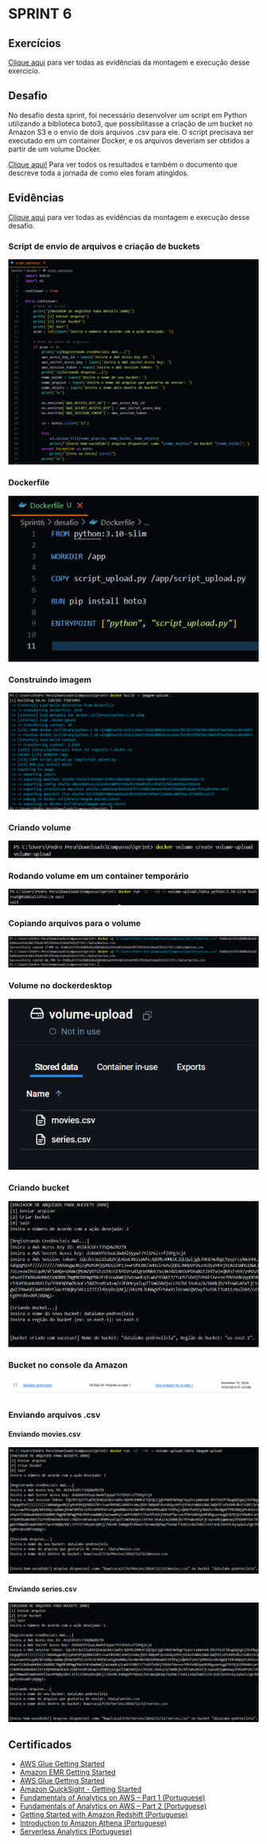 # SPRINT 6

## Exercícios
[Clique aqui](evidencias/exercicio) para ver todas as evidências da montagem e execução desse exercicio.

## Desafio
No desafio desta sprint, foi necessário desenvolver um script em Python utilizando a biblioteca boto3, que possibilitasse a criação de um bucket no Amazon S3 e o envio de dois arquivos .csv para ele. O script precisava ser executado em um container Docker, e os arquivos deveriam ser obtidos a partir de um volume Docker.

[Clique aqui!](desafio) Para ver todos os resultados e também o documento que descreve toda a jornada de como eles foram atingidos.

## Evidências
[Clique aqui](evidencias) para ver todas as evidências da montagem e execução desse desafio.

### Script de envio de arquivos e criação de buckets
![Script de envio de arquivos e criação de buckets](evidencias/desafio/script_envio.png)

### Dockerfile
![Dockerfile](evidencias/desafio/dockerfile.png)

### Construindo imagem
![Construindo imagem](evidencias/desafio/construindo_imagem.png)

### Criando volume
![Criando volume](evidencias/desafio/criando_volume.png)

### Rodando volume em um container temporário
![Rodando volume em um container temporário](evidencias/desafio/abrindo_e_fechando_volume.png)

### Copiando arquivos para o volume
![Copiando arquivos para o volume](evidencias/desafio/copiando_arquivos_para_volume.png)

### Volume no dockerdesktop
![Volume no docker desktop](evidencias/desafio/volume_dockerdesktop.png)

### Criando bucket
![Criando bucket](evidencias/desafio/criando_bucket.png)

### Bucket no console da Amazon
![Bucket no console da Amazon](evidencias/desafio/bucket_s3.png)

### Enviando arquivos .csv

#### Enviando movies.csv
![Enviando movies.csv](evidencias/desafio/envio_csv_filmes.png)
#### Enviando series.csv
![Enviando series.csv](evidencias/desafio/envio_csv_series.png)

## Certificados

- [AWS Glue Getting Started](certificados/AWS_Glue_Getting_Started.pdf)
- [Amazon EMR Getting Started](certificados/Amazon_EMR_Getting_Started.pdf)
- [AWS Glue Getting Started](certificados/Amazon_QuickSight_-_Getting_Started.pdf)
- [Amazon QuickSight - Getting Started](certificados/Best_Practices_for_Data_Warehousing_with_Amazon_Redshift_(Portuguese).pdf)
- [Fundamentals of Analytics on AWS – Part 1 (Portuguese)](certificados/Fundamentals_of_Analytics_on_AWS_–_Part_1_(Portuguese).pdf)
- [Fundamentals of Analytics on AWS – Part 2 (Portuguese)](certificados/Fundamentals_of_Analytics_on_AWS_–_Part_2_(Portuguese).pdf)
- [Getting Started with Amazon Redshift (Portuguese)](certificados/Getting_Started_with_Amazon_Redshift_(Portuguese).pdf)
- [Introduction to Amazon Athena (Portuguese)](certificados/Introduction_to_Amazon_Athena_(Portuguese).pdf)
- [Serverless Analytics (Portuguese)](certificados/Serverless_Analytics_(Portuguese).pdf)

